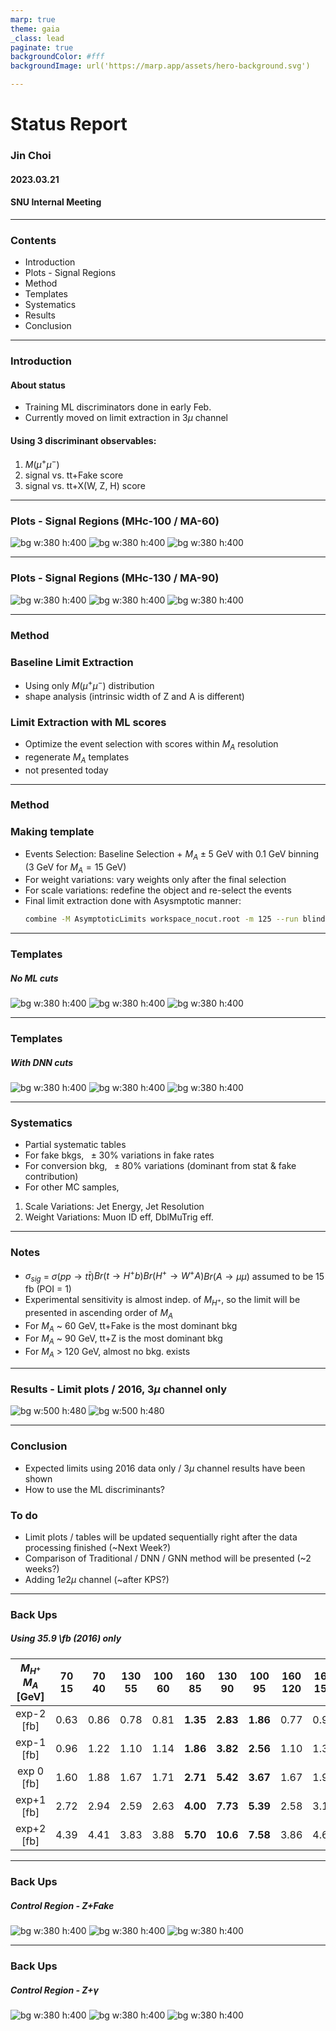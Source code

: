```yaml
---
marp: true
theme: gaia
_class: lead
paginate: true
backgroundColor: #fff
backgroundImage: url('https://marp.app/assets/hero-background.svg')

---
```

# **Status Report**
### Jin Choi
#### 2023.03.21
#### SNU Internal Meeting
---
### **Contents**
- Introduction
- Plots - Signal Regions
- Method
- Templates
- Systematics
- Results
- Conclusion
---
### **Introduction**
#### About status
- Training ML discriminators done in early Feb.
- Currently moved on limit extraction in $3\mu$ channel
#### Using 3 discriminant observables:

1. $M(\mu^+\mu^-)$ 
2. signal vs. tt+Fake score 
3. signal vs. tt+X(W, Z, H) score

---
### **Plots** - Signal Regions (MHc-100 / MA-60)

![bg w:380 h:400](MHc-100_MA-60_ACand_mass.png#left)
![bg w:380 h:400](MHc-100_MA-60_score_TTFake.png#center)
![bg w:380 h:400](MHc-100_MA-60_score_TTX.png#right) 

---
### **Plots** - Signal Regions (MHc-130 / MA-90)

![bg w:380 h:400](MHc-130_MA-90_ACand_mass.png)
![bg w:380 h:400](MHc-130_MA-90_score_TTFake.png)
![bg w:380 h:400](MHc-130_MA-90_score_TTX.png) 

---
### **Method**
### Baseline Limit Extraction
- Using only $M(\mu^+\mu^-)$ distribution
- shape analysis (intrinsic width of Z and A is different)

### Limit Extraction with ML scores
- Optimize the event selection with scores within $M_A$ resolution
- regenerate $M_A$ templates
- not presented today

---
### **Method**
### Making template
- Events Selection: Baseline Selection + $M_A \pm5$ GeV with $0.1$ GeV binning ($3$ GeV for $M_A = 15$ GeV)
- For weight variations: vary weights only after the final selection
- For scale variations: redefine the object and re-select the events
- Final limit extraction done with Asysmptotic manner:
  ```sh
  combine -M AsymptoticLimits workspace_nocut.root -m 125 --run blind
  ```

---
### **Templates**
##### No ML cuts
![bg w:380 h:400](MHc-100_MA-60/template.nocut.png)
![bg w:380 h:400](MHc-130_MA-90/template.nocut.png)
![bg w:380 h:400](MHc-160_MA-155/template.nocut.png)

---
### **Templates**
##### With DNN cuts
![bg w:380 h:400](MHc-100_MA-60/template.withcut.png)
![bg w:380 h:400](MHc-130_MA-90/template.withcut.png)
![bg w:380 h:400](MHc-160_MA-155/template.withcut.png)

---
### **Systematics**
- Partial systematic tables
- For fake bkgs, $~\pm30\%$ variations in fake rates
- For conversion bkg, $~\pm80\%$ variations (dominant from stat & fake contribution)
- For other MC samples,
1. Scale Variations: Jet Energy, Jet Resolution
2. Weight Variations: Muon ID eff, DblMuTrig eff.

---
### **Notes**
- $\sigma_{sig}$ = $\sigma (pp \rightarrow t\bar{t})$$Br(t \rightarrow H^+b)$$Br(H^+ \rightarrow W^+A)$$Br(A \rightarrow \mu\mu)$ assumed to be $15$ fb (POI = 1)
- Experimental sensitivity is almost indep. of $M_{H^+}$, so the limit will be presented in ascending order of $M_A$
- For $M_A$ ~ $60$ GeV, tt+Fake is the most dominant bkg
- For $M_A$ ~ $90$ GeV, tt+Z is the most dominant bkg
- For $M_A$ > $120$ GeV, almost no bkg. exists

---
### **Results** - Limit plots / 2016, $3\mu$ channel only
![bg w:500 h:480](limits.nocut.png)
![bg w:500 h:480](limits.withcut.png)

---
### **Conclusion**
- Expected limits using 2016 data only / $3\mu$ channel results have been shown
- How to use the ML discriminants?

### **To do**
- Limit plots / tables will be updated sequentially right after the data processing finished (~Next Week?)
- Comparison of Traditional / DNN / GNN method will be presented (~2 weeks?)
- Adding $1e2\mu$ channel (~after KPS?)

---
### **Back Ups**
##### Using 35.9 \fb (2016) only
|$M_{H^+}$ $M_A$ [GeV]| 70 15 | 70 40 | 130 55 | 100 60 | 160 85 | 130 90 | 100 95 | 160 120 | 160 155 |
|:-------:|:--:|:--:|:---:|:---:|:---:|:---:|:---:|:---:|:---:|
|exp-2 [fb] |0.63|0.86|0.78|0.81|**1.35**|**2.83**|**1.86**|0.77|0.92|
|exp-1 [fb] |0.96|1.22|1.10|1.14|**1.86**|**3.82**|**2.56**|1.10|1.31|
|exp 0 [fb] |1.60|1.88|1.67|1.71|**2.71**|**5.42**|**3.67**|1.67|1.99|
|exp+1 [fb] |2.72|2.94|2.59|2.63|**4.00**|**7.73**|**5.39**|2.58|3.11|
|exp+2 [fb] |4.39|4.41|3.83|3.88|**5.70**|**10.6**|**7.58**|3.86|4.66|

---
### **Back Ups**
##### Control Region - Z+Fake
![bg w:380 h:400](ZFake3Mu/ZCand_mass.png)
![bg w:380 h:400](ZFake3Mu/muons_1_pt.png)
![bg w:380 h:400](ZFake3Mu/muons_2_pt.png)

---
### **Back Ups**
##### Control Region - Z+$\gamma$
![bg w:380 h:400](ZGamma3Mu/ZCand_mass.png)
![bg w:380 h:400](ZGamma3Mu/muons_1_pt.png)
![bg w:380 h:400](ZGamma3Mu/muons_2_pt.png)
